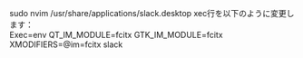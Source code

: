 sudo nvim /usr/share/applications/slack.desktop 
xec行を以下のように変更します：   
Exec=env QT_IM_MODULE=fcitx GTK_IM_MODULE=fcitx XMODIFIERS=@im=fcitx slack

